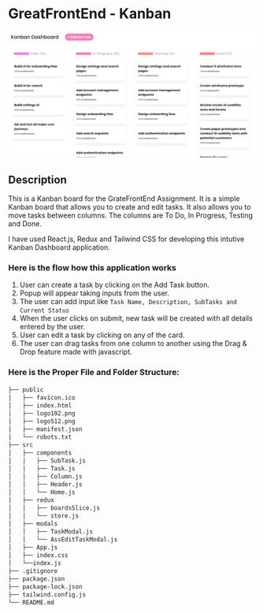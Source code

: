 # GreatFrontEnd - Kanban

![Screenshot](./public/screenshot.png)


## Description
This is a Kanban board for the GrateFrontEnd Assignment. It is a simple Kanban board that allows you to create and edit tasks. It also allows you to move tasks between columns. The columns are To Do, In Progress, Testing and Done. 

I have used React.js, Redux and Tailwind CSS for developing this intutive Kanban Dashboard application.

### Here is the flow how this application works
1. User can create a task by clicking on the Add Task button.
2. Popup will appear taking inputs from the user. 
3. The user can add input like ```Task Name, Description, SubTasks and Current Status```
3. When the user clicks on submit, new task will be created with all details entered by the user.
4. User can edit a task by clicking on any of the card.
5. The user can drag tasks from one column to another using the Drag & Drop feature made with javascript.

### Here is the Proper File and Folder Structure:

```
├── public
│   ├── favicon.ico
│   ├── index.html
│   ├── logo192.png
│   ├── logo512.png
│   ├── manifest.json
│   └── robots.txt
├── src
│   ├── components
│   │   ├── SubTask.js
│   │   ├── Task.js
│   │   ├── Column.js
│   │   ├── Header.js
│   │   └── Home.js
│   ├── redux
│   │   ├── boardsSlice.js
│   │   └── store.js
│   ├── modals
│   │   ├── TaskModal.js
│   │   └── AssEditTaskModal.js
│   ├── App.js
│   ├── index.css
│   └──index.js
├── .gitignore
├── package.json
├── package-lock.json
├── tailwind.config.js
└── README.md
```


